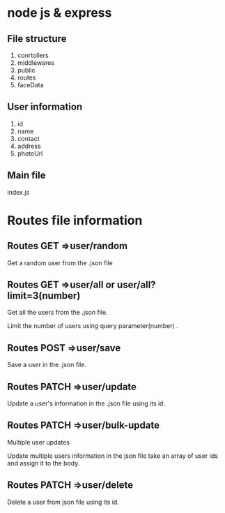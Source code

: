# node js & express

## File structure

  <ol>
    <li>conrtollers</li>
    <li>middlewares</li>
    <li>public</li>
    <li>routes</li>
    <li>faceData</li>
  </ol>

## User information

  <ol>
    <li>id</li>
    <li>name</li>
    <li>contact</li>
    <li>address</li>
    <li>photoUrl</li>
  </ol>

## Main file

 <p> index.js</p>

# Routes file information

## Routes GET =>user/random

 <p>Get a random user from the .json file </p>

## Routes GET =>user/all or user/all?limit=3(number)

 <p>Get all the users from the .json file. </p>
 <p>Limit the number of users using query parameter(number) .</p>

## Routes POST =>user/save

 <p>Save a user in the .json file. </p>

## Routes PATCH =>user/update

 <p>Update a user's information in the .json file using its id. </p>

## Routes PATCH =>user/bulk-update

 <p>Multiple user updates</p>
 <p>Update multiple users information in the json file take an array of user ids and assign it to the body. </p>

## Routes PATCH =>user/delete

 <p>Delete a user from json file using its id.</p>
